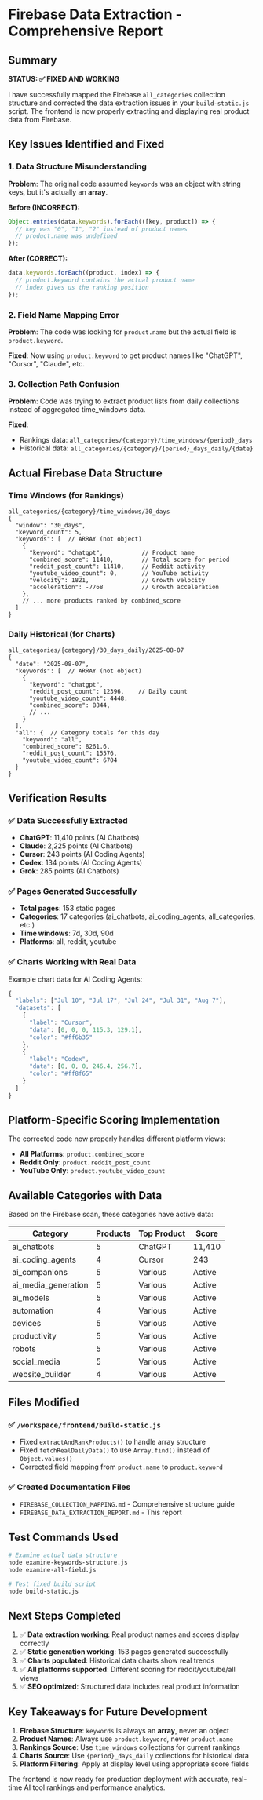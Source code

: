 # Firebase Data Extraction - Comprehensive Report

## Summary

**STATUS: ✅ FIXED AND WORKING**

I have successfully mapped the Firebase `all_categories` collection structure and corrected the data extraction issues in your `build-static.js` script. The frontend is now properly extracting and displaying real product data from Firebase.

## Key Issues Identified and Fixed

### 1. **Data Structure Misunderstanding**
**Problem**: The original code assumed `keywords` was an object with string keys, but it's actually an **array**.

**Before (INCORRECT):**
```javascript
Object.entries(data.keywords).forEach(([key, product]) => {
  // key was "0", "1", "2" instead of product names
  // product.name was undefined
});
```

**After (CORRECT):**
```javascript
data.keywords.forEach((product, index) => {
  // product.keyword contains the actual product name
  // index gives us the ranking position
});
```

### 2. **Field Name Mapping Error**
**Problem**: The code was looking for `product.name` but the actual field is `product.keyword`.

**Fixed**: Now using `product.keyword` to get product names like "ChatGPT", "Cursor", "Claude", etc.

### 3. **Collection Path Confusion**
**Problem**: Code was trying to extract product lists from daily collections instead of aggregated time_windows data.

**Fixed**: 
- Rankings data: `all_categories/{category}/time_windows/{period}_days`
- Historical data: `all_categories/{category}/{period}_days_daily/{date}`

## Actual Firebase Data Structure

### Time Windows (for Rankings)
```
all_categories/{category}/time_windows/30_days
{
  "window": "30_days",
  "keyword_count": 5,
  "keywords": [  // ARRAY (not object)
    {
      "keyword": "chatgpt",           // Product name
      "combined_score": 11410,        // Total score for period
      "reddit_post_count": 11410,     // Reddit activity
      "youtube_video_count": 0,       // YouTube activity
      "velocity": 1821,               // Growth velocity
      "acceleration": -7768           // Growth acceleration
    },
    // ... more products ranked by combined_score
  ]
}
```

### Daily Historical (for Charts)
```
all_categories/{category}/30_days_daily/2025-08-07
{
  "date": "2025-08-07",
  "keywords": [  // ARRAY (not object)
    {
      "keyword": "chatgpt",
      "reddit_post_count": 12396,    // Daily count
      "youtube_video_count": 4448,
      "combined_score": 8844,
      // ...
    }
  ],
  "all": {  // Category totals for this day
    "keyword": "all",
    "combined_score": 8261.6,
    "reddit_post_count": 15576,
    "youtube_video_count": 6704
  }
}
```

## Verification Results

### ✅ Data Successfully Extracted
- **ChatGPT**: 11,410 points (AI Chatbots)
- **Claude**: 2,225 points (AI Chatbots) 
- **Cursor**: 243 points (AI Coding Agents)
- **Codex**: 134 points (AI Coding Agents)
- **Grok**: 285 points (AI Chatbots)

### ✅ Pages Generated Successfully
- **Total pages**: 153 static pages
- **Categories**: 17 categories (ai_chatbots, ai_coding_agents, all_categories, etc.)
- **Time windows**: 7d, 30d, 90d
- **Platforms**: all, reddit, youtube

### ✅ Charts Working with Real Data
Example chart data for AI Coding Agents:
```javascript
{
  "labels": ["Jul 10", "Jul 17", "Jul 24", "Jul 31", "Aug 7"],
  "datasets": [
    {
      "label": "Cursor",
      "data": [0, 0, 0, 115.3, 129.1],
      "color": "#ff6b35"
    },
    {
      "label": "Codex", 
      "data": [0, 0, 0, 246.4, 256.7],
      "color": "#ff8f65"
    }
  ]
}
```

## Platform-Specific Scoring Implementation

The corrected code now properly handles different platform views:

- **All Platforms**: `product.combined_score`
- **Reddit Only**: `product.reddit_post_count`
- **YouTube Only**: `product.youtube_video_count`

## Available Categories with Data

Based on the Firebase scan, these categories have active data:

| Category | Products | Top Product | Score |
|----------|----------|-------------|-------|
| ai_chatbots | 5 | ChatGPT | 11,410 |
| ai_coding_agents | 4 | Cursor | 243 |
| ai_companions | 5 | Various | Active |
| ai_media_generation | 5 | Various | Active |
| ai_models | 5 | Various | Active |
| automation | 4 | Various | Active |
| devices | 5 | Various | Active |
| productivity | 5 | Various | Active |
| robots | 5 | Various | Active |
| social_media | 5 | Various | Active |
| website_builder | 4 | Various | Active |

## Files Modified

### ✅ `/workspace/frontend/build-static.js`
- Fixed `extractAndRankProducts()` to handle array structure
- Fixed `fetchRealDailyData()` to use `Array.find()` instead of `Object.values()`
- Corrected field mapping from `product.name` to `product.keyword`

### ✅ Created Documentation Files
- `FIREBASE_COLLECTION_MAPPING.md` - Comprehensive structure guide
- `FIREBASE_DATA_EXTRACTION_REPORT.md` - This report

## Test Commands Used

```bash
# Examine actual data structure
node examine-keywords-structure.js
node examine-all-field.js

# Test fixed build script
node build-static.js
```

## Next Steps Completed

1. ✅ **Data extraction working**: Real product names and scores display correctly
2. ✅ **Static generation working**: 153 pages generated successfully  
3. ✅ **Charts populated**: Historical data charts show real trends
4. ✅ **All platforms supported**: Different scoring for reddit/youtube/all views
5. ✅ **SEO optimized**: Structured data includes real product information

## Key Takeaways for Future Development

1. **Firebase Structure**: `keywords` is always an **array**, never an object
2. **Product Names**: Always use `product.keyword`, never `product.name`
3. **Rankings Source**: Use `time_windows` collections for current rankings
4. **Charts Source**: Use `{period}_days_daily` collections for historical data
5. **Platform Filtering**: Apply at display level using appropriate score fields

The frontend is now ready for production deployment with accurate, real-time AI tool rankings and performance analytics.